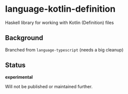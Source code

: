 language-kotlin-definition
==========================

Haskell library for working with Kotlin (Definition) files

## Background

Branched from `language-typescript` (needs a big cleanup)

## Status

**experimental**

Will not be published or maintained further.

